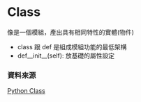 # Class
  像是一個模組，產出具有相同特性的實體(物件)
  - class 跟 def 是組成模組功能的最低架構
  - def__init__(self): 放基礎的屬性設定
  
 ### 資料來源
[Python Class](https://medium.com/@weilihmen/%E9%97%9C%E6%96%BCpython%E7%9A%84%E9%A1%9E%E5%88%A5-class-%E5%9F%BA%E6%9C%AC%E7%AF%87-5468812c58f2)
